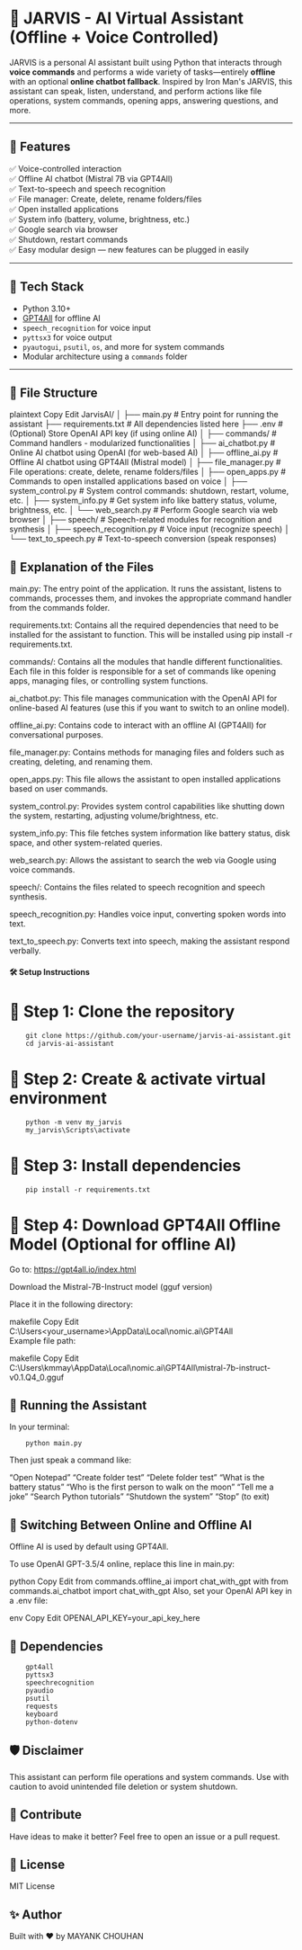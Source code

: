 # 🤖 JARVIS - AI Virtual Assistant (Offline + Voice Controlled)

JARVIS is a personal AI assistant built using Python that interacts through **voice commands** and performs a wide variety of tasks—entirely **offline** with an optional **online chatbot fallback**. Inspired by Iron Man's JARVIS, this assistant can speak, listen, understand, and perform actions like file operations, system commands, opening apps, answering questions, and more.

---

## 🎯 Features

✅ Voice-controlled interaction  
✅ Offline AI chatbot (Mistral 7B via GPT4All)  
✅ Text-to-speech and speech recognition  
✅ File manager: Create, delete, rename folders/files  
✅ Open installed applications  
✅ System info (battery, volume, brightness, etc.)  
✅ Google search via browser  
✅ Shutdown, restart commands  
✅ Easy modular design — new features can be plugged in easily

---

## 🧠 Tech Stack

- Python 3.10+
- [GPT4All](https://github.com/nomic-ai/gpt4all) for offline AI
- `speech_recognition` for voice input
- `pyttsx3` for voice output
- `pyautogui`, `psutil`, `os`, and more for system commands
- Modular architecture using a `commands` folder

---

## 📂 File Structure
plaintext
Copy
Edit
JarvisAI/
│
├── main.py                      # Entry point for running the assistant
├── requirements.txt             # All dependencies listed here
├── .env                         # (Optional) Store OpenAI API key (if using online AI)
│
├── commands/                    # Command handlers - modularized functionalities
│   ├── ai_chatbot.py            # Online AI chatbot using OpenAI (for web-based AI)
│   ├── offline_ai.py           # Offline AI chatbot using GPT4All (Mistral model)
│   ├── file_manager.py         # File operations: create, delete, rename folders/files
│   ├── open_apps.py            # Commands to open installed applications based on voice
│   ├── system_control.py       # System control commands: shutdown, restart, volume, etc.
│   ├── system_info.py          # Get system info like battery status, volume, brightness, etc.
│   └── web_search.py           # Perform Google search via web browser
│
├── speech/                      # Speech-related modules for recognition and synthesis
│   ├── speech_recognition.py   # Voice input (recognize speech)
│   └── text_to_speech.py       # Text-to-speech conversion (speak responses)

## 🧰 Explanation of the Files
main.py: The entry point of the application. It runs the assistant, listens to commands, processes them, and invokes the appropriate command handler from the commands folder.

requirements.txt: Contains all the required dependencies that need to be installed for the assistant to function. This will be installed using pip install -r requirements.txt.

commands/: Contains all the modules that handle different functionalities. Each file in this folder is responsible for a set of commands like opening apps, managing files, or controlling system functions.

ai_chatbot.py: This file manages communication with the OpenAI API for online-based AI features (use this if you want to switch to an online model).

offline_ai.py: Contains code to interact with an offline AI (GPT4All) for conversational purposes.

file_manager.py: Contains methods for managing files and folders such as creating, deleting, and renaming them.

open_apps.py: This file allows the assistant to open installed applications based on user commands.

system_control.py: Provides system control capabilities like shutting down the system, restarting, adjusting volume/brightness, etc.

system_info.py: This file fetches system information like battery status, disk space, and other system-related queries.

web_search.py: Allows the assistant to search the web via Google using voice commands.

speech/: Contains the files related to speech recognition and speech synthesis.

speech_recognition.py: Handles voice input, converting spoken words into text.

text_to_speech.py: Converts text into speech, making the assistant respond verbally.


#### 🛠️ Setup Instructions

# 🔹 Step 1: Clone the repository

        git clone https://github.com/your-username/jarvis-ai-assistant.git
        cd jarvis-ai-assistant
    
# 🔹 Step 2: Create & activate virtual environment

        python -m venv my_jarvis
        my_jarvis\Scripts\activate
    
# 🔹 Step 3: Install dependencies

        pip install -r requirements.txt
    
# 🔹 Step 4: Download GPT4All Offline Model (Optional for offline AI)
Go to: https://gpt4all.io/index.html

Download the Mistral-7B-Instruct model (gguf version)

Place it in the following directory:

makefile
Copy
Edit
C:\Users\<your_username>\AppData\Local\nomic.ai\GPT4All\
Example file path:

makefile
Copy
Edit
C:\Users\kmmay\AppData\Local\nomic.ai\GPT4All\mistral-7b-instruct-v0.1.Q4_0.gguf

## 🚀 Running the Assistant
In your terminal:


        python main.py
    
Then just speak a command like:

“Open Notepad”
“Create folder test”
“Delete folder test”
“What is the battery status”
“Who is the first person to walk on the moon”
“Tell me a joke”
“Search Python tutorials”
“Shutdown the system”
“Stop” (to exit)


## 🧠 Switching Between Online and Offline AI
Offline AI is used by default using GPT4All.

To use OpenAI GPT-3.5/4 online, replace this line in main.py:

python
Copy
Edit
from commands.offline_ai import chat_with_gpt
with
from commands.ai_chatbot import chat_with_gpt
Also, set your OpenAI API key in a .env file:

env
Copy
Edit
OPENAI_API_KEY=your_api_key_here


## 📌 Dependencies

        gpt4all
        pyttsx3
        speechrecognition
        pyaudio
        psutil
        requests
        keyboard
        python-dotenv
    

## 🛡️ Disclaimer
This assistant can perform file operations and system commands. Use with caution to avoid unintended file deletion or system shutdown.


## 📣 Contribute
Have ideas to make it better? Feel free to open an issue or a pull request.

## 📃 License
MIT License

## ✨ Author
Built with ❤️ by MAYANK CHOUHAN
